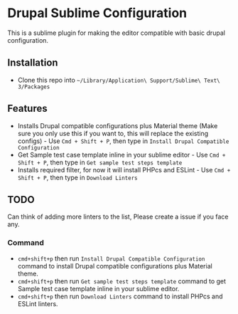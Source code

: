 # Drupal Sublime Configuration

This is a sublime plugin for making the editor compatible with basic drupal
configuration.

## Installation
- Clone this repo into `~/Library/Application\ Support/Sublime\ Text\ 3/Packages`

## Features
- Installs Drupal compatible configurations plus Material theme (Make sure you only use this if you
want to, this will replace the existing configs) - Use `Cmd + Shift + P`, then
type in `Install Drupal Compatible Configuration`
- Get Sample test case template inline in your sublime editor - Use `Cmd + Shift + P`, then
type in `Get sample test steps template`
- Installs required filter, for now it will install PHPcs and ESLint - Use `Cmd + Shift + P`, then
type in `Download Linters`

## TODO
Can think of adding more linters to the list, Please create a issue if you face
any.

### Command
- `cmd+shift+p` then run `Install Drupal Compatible Configuration` command to
 install Drupal compatible configurations plus Material theme.
- `cmd+shift+p` then run `Get sample test steps template` command to
 get Sample test case template inline in your sublime editor.
- `cmd+shift+p` then run `Download Linters` command to
 install PHPcs and ESLint linters.
